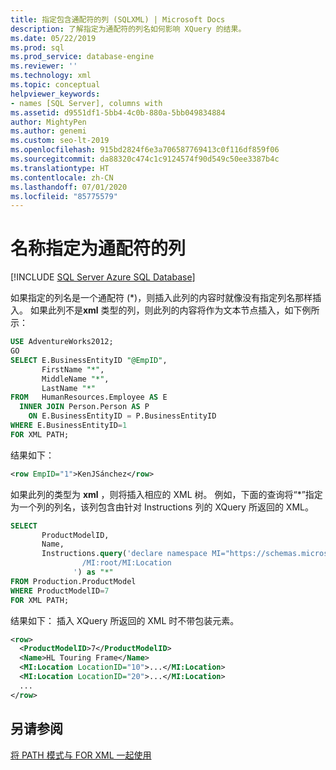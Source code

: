 ```yaml
---
title: 指定包含通配符的列 (SQLXML) | Microsoft Docs
description: 了解指定为通配符的列名如何影响 XQuery 的结果。
ms.date: 05/22/2019
ms.prod: sql
ms.prod_service: database-engine
ms.reviewer: ''
ms.technology: xml
ms.topic: conceptual
helpviewer_keywords:
- names [SQL Server], columns with
ms.assetid: d9551df1-5bb4-4c0b-880a-5bb049834884
author: MightyPen
ms.author: genemi
ms.custom: seo-lt-2019
ms.openlocfilehash: 915bd2824f6e3a706587769413c0f116df859f06
ms.sourcegitcommit: da88320c474c1c9124574f90d549c50ee3387b4c
ms.translationtype: HT
ms.contentlocale: zh-CN
ms.lasthandoff: 07/01/2020
ms.locfileid: "85775579"
---
```

# <a name="columns-with-a-name-specified-as-a-wildcard-character"></a>名称指定为通配符的列

[!INCLUDE [SQL Server Azure SQL Database](../../includes/applies-to-version/sql-asdb.md)]

如果指定的列名是一个通配符 (\*)，则插入此列的内容时就像没有指定列名那样插入。 如果此列不是**xml** 类型的列，则此列的内容将作为文本节点插入，如下例所示：  
  
```sql
USE AdventureWorks2012;  
GO  
SELECT E.BusinessEntityID "@EmpID",   
       FirstName "*",   
       MiddleName "*",   
       LastName "*"  
FROM   HumanResources.Employee AS E  
  INNER JOIN Person.Person AS P  
    ON E.BusinessEntityID = P.BusinessEntityID  
WHERE E.BusinessEntityID=1  
FOR XML PATH;  
```  
  
 结果如下：  

```xml
<row EmpID="1">KenJSánchez</row>
```

 如果此列的类型为 **xml** ，则将插入相应的 XML 树。 例如，下面的查询将“*”指定为一个列的列名，该列包含由针对 Instructions 列的 XQuery 所返回的 XML。  
  
```sql
SELECT   
       ProductModelID,  
       Name,  
       Instructions.query('declare namespace MI="https://schemas.microsoft.com/sqlserver/2004/07/adventure-works/ProductModelManuInstructions"  
                /MI:root/MI:Location   
              ') as "*"  
FROM Production.ProductModel  
WHERE ProductModelID=7  
FOR XML PATH;   
```  
  
 结果如下： 插入 XQuery 所返回的 XML 时不带包装元素。  

```xml
<row>
  <ProductModelID>7</ProductModelID>
  <Name>HL Touring Frame</Name>
  <MI:Location LocationID="10">...</MI:Location>
  <MI:Location LocationID="20">...</MI:Location>
  ...
</row>
```

## <a name="see-also"></a>另请参阅  
 [将 PATH 模式与 FOR XML 一起使用](../../relational-databases/xml/use-path-mode-with-for-xml.md)  
  
  
